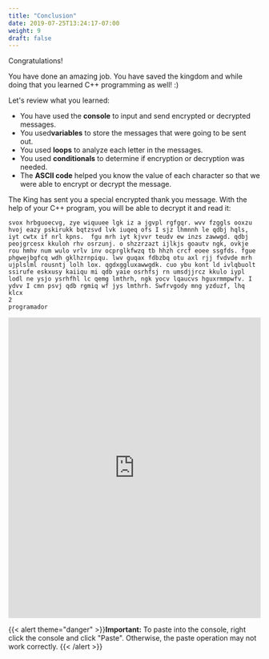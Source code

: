 ```yaml
---
title: "Conclusion"
date: 2019-07-25T13:24:17-07:00
weight: 9
draft: false
---
```


Congratulations!

You have done an amazing job. You have saved the kingdom and while doing that you learned C++ programming as well! :)

Let's review what you learned:
- You have used the **console** to input and send encrypted or decrypted messages.
- You used**variables** to store the messages that were going to be sent out.
- You used **loops** to analyze each letter in the messages.
- You used **conditionals** to determine if encryption or decryption was needed.
- The **ASCII code** helped you know the value of each character so that we were able to encrypt or decrypt the message. 

The King has sent you a special encrypted thank you message. With the help of your C++ program, you will be able to decrypt it and read it:
```
svox hrbguoecvg, zye wiquuee lgk iz a jgvpl rgfgqr. wvv fzggls ooxzu hvoj eazy pskirukk bqtzsvd lvk iuqeq ofs I sjz lhmnnh le qdbj hqls, iyt cwtx if nrl kpns.  fgu mrh iyt kjvvr teudv ew inzs zawwgd. qdbj peojgrcesx kkuloh rhv osrzunj. o shzzrzazt ijlkjs goautv ngk, ovkje rou hmhv num wulo vrlv inv ocprglkfwzq tb hhzh crcf eoee ssgfds. fgue phgwejbgfcq wdh gklhzrnpiqu. lwv guqax fdbzbq otu axl rjj fvdvde mrh ujplslml rousntj lolh lox. qgdxggluxawwgdk. cuo ybu kont ld ivlqbuolt ssirufe eskxusy kaiiqu mi qdb yaie osrhfsj rn umsdjjrcz kkulo iypl lodl ne ysjo ysrhfhl lc qemg lmthrh, ngk yocv lqaucvs hguxrmmpwfv. I ydvv I cmn psvj qdb rgmiq wf jys lmthrh. Swfrvgody mng yzduzf, lhq klcx
2
programador
```

<iframe height="600px" width="100%" src="https://replit.com/@nuevofoundation/activity-8-english?lite=true#main.cpp" scrolling="no" frameborder="no" allowtransparency="true" allowfullscreen="true" sandbox="allow-forms allow-pointer-lock allow-popups allow-same-origin allow-scripts allow-modals"></iframe>

{{< alert theme="danger" >}}**Important:** To paste into the console, right click the console and click "Paste". Otherwise, the paste operation may not work correctly. {{< /alert >}}

